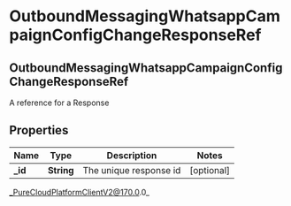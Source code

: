 # OutboundMessagingWhatsappCampaignConfigChangeResponseRef

## OutboundMessagingWhatsappCampaignConfigChangeResponseRef
A reference for a Response

## Properties

|Name | Type | Description | Notes|
|------------ | ------------- | ------------- | -------------|
| **_id** | **String** | The unique response id | [optional] |



_PureCloudPlatformClientV2@170.0.0_
